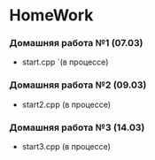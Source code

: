 # HomeWork
### Домашняя работа №1 (07.03)
- start.cpp `(в процессе)

### Домашняя работа №2 (09.03)
- start2.cpp (в процессе)

### Домашняя работа №3 (14.03)
- start3.cpp (в процессе)
